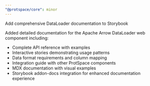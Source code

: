 ```yaml
---
"@protspace/core": minor
---
```


Add comprehensive DataLoader documentation to Storybook

Added detailed documentation for the Apache Arrow DataLoader web component including:
- Complete API reference with examples
- Interactive stories demonstrating usage patterns
- Data format requirements and column mapping
- Integration guide with other ProtSpace components
- MDX documentation with visual examples
- Storybook addon-docs integration for enhanced documentation experience